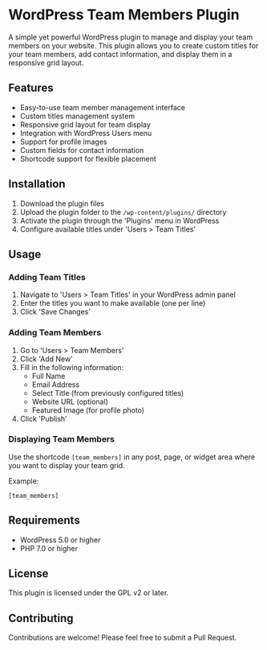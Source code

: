 # WordPress Team Members Plugin

A simple yet powerful WordPress plugin to manage and display your team members on your website. This plugin allows you to create custom titles for your team members, add contact information, and display them in a responsive grid layout.

## Features

- Easy-to-use team member management interface
- Custom titles management system
- Responsive grid layout for team display
- Integration with WordPress Users menu
- Support for profile images
- Custom fields for contact information
- Shortcode support for flexible placement

## Installation

1. Download the plugin files
2. Upload the plugin folder to the `/wp-content/plugins/` directory
3. Activate the plugin through the 'Plugins' menu in WordPress
4. Configure available titles under 'Users > Team Titles'

## Usage

### Adding Team Titles

1. Navigate to 'Users > Team Titles' in your WordPress admin panel
2. Enter the titles you want to make available (one per line)
3. Click 'Save Changes'

### Adding Team Members

1. Go to 'Users > Team Members'
2. Click 'Add New'
3. Fill in the following information:
   - Full Name
   - Email Address
   - Select Title (from previously configured titles)
   - Website URL (optional)
   - Featured Image (for profile photo)
4. Click 'Publish'

### Displaying Team Members

Use the shortcode `[team_members]` in any post, page, or widget area where you want to display your team grid.

Example:

```
[team_members]
```

## Requirements

- WordPress 5.0 or higher
- PHP 7.0 or higher

## License

This plugin is licensed under the GPL v2 or later.

## Contributing

Contributions are welcome! Please feel free to submit a Pull Request.